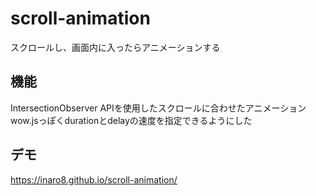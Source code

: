 # scroll-animation
スクロールし、画面内に入ったらアニメーションする

## 機能
IntersectionObserver APIを使用したスクロールに合わせたアニメーション　　
wow.jsっぽくdurationとdelayの速度を指定できるようにした

## デモ
https://inaro8.github.io/scroll-animation/
